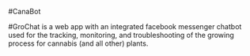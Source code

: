 #CanaBot

#GroChat is a web app with an integrated facebook messenger chatbot used for the tracking, monitoring, and troubleshooting of the growing process for cannabis (and all other) plants.


